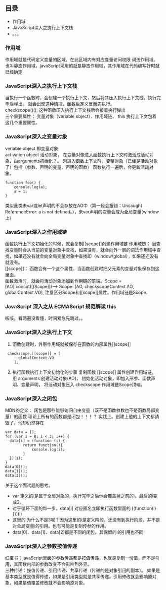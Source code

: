 ## 目录
- 作用域
- JavaScript深入之执行上下文栈
- 。。。


### 作用域
作用域就是代码定义变量的区域，在此区域内有对应变量访问权限
词法作用域。也叫静态作用域，javaScript采用的就是静态作用域，其作用域在代码编写好时就已经确定



### JavaScript深入之执行上下文栈
当执行一个函数时，会创建一个执行上下文，然后将其压入执行上下文栈，执行完毕后弹出。
就会出现这种情况，函数后定义反而先执行。     
checkscope()(); 这种函数压入执行上下文栈后会接着执行弹出   
三个重要属性： 变量对象（veriable object）、作用域链、 this
执行上下文包着这几个重要属性。


### JavaScript深入之变量对象
veriable object 即变量对象   
activation object 活动对象， 在变量对像进入函数执行上下文时激活成活动对象，由arguments初始化？。
刚进入函数上下文时，变量对象（已经是活动对象了）包括（参数、声明的变量、声明的函数）
函数执行一遍后，会更新活动对象。
```
function foo() {
    console.log(a);
    a = 1;
}
``` 
类似此类未var或let声明的不会存放在AO中（第一段会报错：Uncaught ReferenceError: a is not defined。），未var声明的变量会成为全局变量(window上)


### JavaScript深入之作用域链
函数执行上下文初始化的时候，就会复制[[scope]]创建作用域链
作用域链：  当查找变量时会从当前的变量对象中查找，如果没有，就会向外一层的词法作用域中查找，如果还没有就会向全局变量对象中查找即（window\global），如果还还没有就没有。   
[[scope]]： 函数会有一个这个属性，当函数创建时把父元素的变量对象保存到这里面。   
函数激活时，就会将活动对象添加到作用链的前端。Scope = [AO].concat([[Scope]])--> Scope: [AO, checkscopeContext.AO, globalContext.VO],
注意区分Scope和[[scope]]属性。作用域链是Scope.



### JavaScript 深入之从 ECMAScript 规范解读 this
咳咳。看两遍没看懂，时间紧急先跳过。。

### JavaScript深入之执行上下文
1. 函数创建时，外层作用域就被保存在函数的内部属性[[scope]]
```
 checkscope.[[scope]] = [
      globalContext.VO
    ];
```
2. 执行函数执行上下文初始化的步骤
复制函数 [[scope]] 属性创建作用域链，
用 arguments 创建活动对象(AO)，
初始化活动对象，即加入形参、函数声明、变量声明，
将活动对象压入 checkscope 作用域链Scope顶端。


### JavaScript深入之闭包
MDN的定义： 闭包是那些能够访问自由变量（既不是函数参数也不是函数局部变量）的函数
理论上所有的函数都是闭包！！！？
实践上。创建上他的上下文都销毁了，他却仍然存在
```
var data = [];
for (var i = 0; i < 3; i++) {
  data[i] = (function (i) {
        return function(){
            console.log(i);
        }
  })(i);
}
data[0]();
data[1]();
data[2]();
```
关于这个面试题的思考。
- var 定义的i是属于全局对象的，执行完毕之后他会覆盖掉之前的i，最后的i变成3。   
- 对于循环下面的每一步。data[i] 对应匿名立即执行函数里面的 ((function(i){})(i)
- 这里的i为什么不是3呢？因为这里的i是定义阶段，还没有到执行阶段，并不是对全局变量i的引用。也有可能是复制传参的作用。
- data[0]、data[1]、data[2]都是不同的闭包，其保留的i的引用也不同



### JavaScript深入之参数按值传递
红宝书：javaScript里面的参数传递都是按值传递，也就是复制一份值，而不是引用，其函数内部的参数改变不会影响到外界。   
三种传递：按值传递、引用传递、共享传递（传递的是对象引用的副本）。
如果是基本类型就是值得传递，如果是引用类型就是共享传递。引用修改就会影响原对象，如果是值覆盖修改就不会影响原对象。
